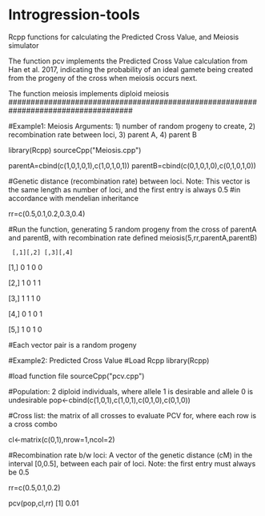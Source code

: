 # Introgression-tools
Rcpp functions for calculating the Predicted Cross Value, and Meiosis simulator

The function pcv implements the Predicted Cross Value calculation from Han et al. 2017, indicating the probability of an ideal gamete being created from the progeny of the cross when meiosis occurs next.

The function meiosis implements diploid meiosis
####################################################################################

#Example1: Meiosis
Arguments: 1) number of random progeny to create, 2) recombination rate between loci, 3) parent A, 4) parent B

library(Rcpp)
sourceCpp("Meiosis.cpp")

parentA=cbind(c(1,0,1,0,1),c(1,0,1,0,1))
parentB=cbind(c(0,1,0,1,0),c(0,1,0,1,0))

#Genetic distance (recombination rate) between loci. 
Note: This vector is the same length as number of loci, and the first entry is always 0.5
#in accordance with mendelian inheritance

rr=c(0.5,0.1,0.2,0.3,0.4)

#Run the function, generating 5 random progeny from the cross of parentA and parentB, with recombination rate defined
meiosis(5,rr,parentA,parentB)

     [,1][,2] [,3][,4]
[1,]    0 1    0 0

[2,]    1 0    1 1

[3,]    1 1    1 0

[4,]    0 1    0 1

[5,]    1 0    1 0

#Each vector pair is a random progeny

#Example2: Predicted Cross Value
#Load Rcpp 
library(Rcpp)

#load function file
sourceCpp("pcv.cpp")

#Population: 2 diploid individuals, where allele 1 is desirable and allele 0 is undesirable
pop<-cbind(c(1,0,1),c(1,0,1),c(0,1,0),c(0,1,0))

#Cross list: the matrix of all crosses to evaluate PCV for, where each row is a cross combo

cl<-matrix(c(0,1),nrow=1,ncol=2)

#Recombination rate b/w loci: A vector of the genetic distance (cM) in the interval [0,0.5], between each pair of loci.  Note: the first entry must always be 0.5

rr=c(0.5,0.1,0.2)

pcv(pop,cl,rr)
[1] 0.01
